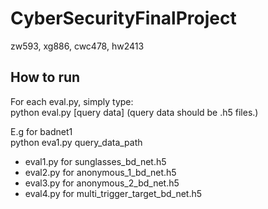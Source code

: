 # CyberSecurityFinalProject
zw593, xg886, cwc478, hw2413 


## How to run
For each eval.py, simply type:  
python eval.py [query data] 
(query data should be .h5 files.) 

E.g for badnet1  
python eva1.py query_data_path

- eval1.py for sunglasses_bd_net.h5
- eval2.py for anonymous_1_bd_net.h5
- eval3.py for anonymous_2_bd_net.h5
- eval4.py for multi_trigger_target_bd_net.h5

